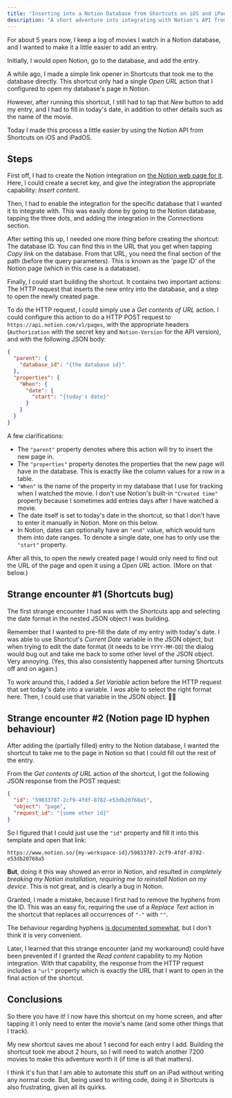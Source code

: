 ```yaml
---
title: "Inserting into a Notion Database from Shortcuts on iOS and iPadOS"
description: "A short adventure into integrating with Notion's API from Shortcuts on iOS and iPadOS."
---
```


For about 5 years now, I keep a log of movies I watch in a Notion database, and I wanted to make it a little easier to add an entry.

Initially, I would open Notion, go to the database, and add the entry.

A while ago, I made a simple link opener in Shortcuts that took me to the database directly.
This shortcut only had a single *Open URL* action that I configured to open my database's page in Notion.

However, after running this shortcut, I still had to tap that *New* button to add my entry, and I had to fill in today's date, in addition to other details such as the name of the movie.

Today I made this process a little easier by using the Notion API from Shortcuts on iOS and iPadOS.

## Steps

First off, I had to create the Notion integration on [the Notion web page for it](https://www.notion.so/my-integrations).
Here, I could create a secret key, and give the integration the appropriate capability: *Insert content*.

Then, I had to enable the integration for the specific database that I wanted it to integrate with.
This was easily done by going to the Notion database, tapping the three dots, and adding the integration in the *Connections* section.

After setting this up, I needed one more thing before creating the shortcut: The database ID.
You can find this in the URL that you get when tapping *Copy link* on the database.
From that URL, you need the final section of the path (before the query parameters).
This is known as the 'page ID' of the Notion page (which in this case is a database).

Finally, I could start building the shortcut.
It contains two important actions: The HTTP request that inserts the new entry into the database, and a step to open the newly created page.

To do the HTTP request, I could simply use a *Get contents of URL* action.
I could configure this action to do a HTTP POST request to `https://api.notion.com/v1/pages`, with the appropriate headers (`Authorization` with the secret key and `Notion-Version` for the API version), and with the following JSON body:

```json
{
  "parent": {
    "database_id": "{the database id}"
  },
  "properties": {
    "When": {
      "date": {
        "start": "{today's date}"
      }
    }
  }
}
```

A few clarifications:

- The `"parent"` property denotes where this action will try to insert the new page in.
- The `"properties"` property denotes the properties that the new page will have in the database. This is exactly like the column values for a row in a table.
- `"When"` is the name of the property in my database that I use for tracking when I watched the movie. I don't use Notion's built-in `"Created time"` property because I sometimes add entries days after I have watched a movie.
- The date itself is set to today's date in the shortcut, so that I don't have to enter it manually in Notion. More on this below.
- In Notion, dates can optionally have an `"end"` value, which would turn them into date ranges. To denote a single date, one has to only use the `"start"` property.

After all this, to open the newly created page I would only need to find out the URL of the page and open it using a *Open URL* action. (More on that below.)

## Strange encounter #1 (Shortcuts bug)

The first strange encounter I had was with the Shortcuts app and selecting the date format in the nested JSON object I was building.

Remember that I wanted to pre-fill the date of my entry with today's date.
I was able to use Shortcut's *Current Date* variable in the JSON object, but when trying to edit the date format (it needs to be `YYYY-MM-DD`) the dialog would bug out and take me back to some other level of the JSON object. Very annoying. (Yes, this also consistently happened after turning Shortcuts off and on again.)

To work around this, I added a *Set Variable* action before the HTTP request that set today's date into a variable.
I *was* able to select the right format here.
Then, I could use that variable in the JSON object. 🤷‍♂️

## Strange encounter #2 (Notion page ID hyphen behaviour)

After adding the (partially filled) entry to the Notion database, I wanted the shortcut to take me to the page in Notion so that I could fill out the rest of the entry.

From the *Get contents of URL* action of the shortcut, I got the following JSON response from the POST request:

```json
{
  "id": "59833787-2cf9-4fdf-8782-e53db20768a5",
  "object": "page",
  "request_id": "{some other id}"
}
```

So I figured that I could just use the `"id"` property and fill it into this template and open that link:

```
https://www.notion.so/{my-workspace-id}/59833787-2cf9-4fdf-8782-e53db20768a5
```

__But__, doing it this way showed an error in Notion, and resulted in *completely breaking my Notion installation, requiring me to reinstall Notion on my device*.
This is not great, and is clearly a bug in Notion.

Granted, I made a mistake, because I first had to remove the hyphens from the ID.
This was an easy fix, requiring the use of a *Replace Text* action in the shortcut that replaces all occurrences of `"-"` with `""`.

The behaviour regarding hyphens [is documented somewhat](https://developers.notion.com/docs/working-with-page-content#creating-a-page-with-content), but I don't think it is very convenient.

Later, I learned that this strange encounter (and my workaround) could have been prevented if I granted the *Read content* capability to my Notion integration.
With that capability, the response from the HTTP request includes a `"url"` property which is exactly the URL that I want to open in the final action of the shortcut.

## Conclusions

So there you have it! I now have this shortcut on my home screen, and after tapping it I only need to enter the movie's name (and some other things that I track).

My new shortcut saves me about 1 second for each entry I add.
Building the shortcut took me about 2 hours, so I will need to watch another 7200 movies to make this adventure worth it (if time is all that matters).

I think it's fun that I am able to automate this stuff on an iPad without writing any normal code.
But, being used to writing code, doing it in Shortcuts is also frustrating, given all its quirks.
